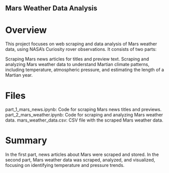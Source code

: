 ## Mars Weather Data Analysis

# Overview
This project focuses on web scraping and data analysis of Mars weather data, using NASA’s Curiosity rover observations. It consists of two parts:

Scraping Mars news articles for titles and preview text.
Scraping and analyzing Mars weather data to understand Martian climate patterns, including temperature, atmospheric pressure, and estimating the length of a Martian year.

# Files

part_1_mars_news.ipynb: Code for scraping Mars news titles and previews.
part_2_mars_weather.ipynb: Code for scraping and analyzing Mars weather data.
mars_weather_data.csv: CSV file with the scraped Mars weather data.

# Summary

In the first part, news articles about Mars were scraped and stored. In the second part, Mars weather data was scraped, analyzed, and visualized, focusing on identifying temperature and pressure trends.
